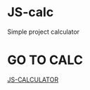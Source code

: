 # JS-calc
Simple project calculator
# GO TO CALC
[JS-CALCULATOR](https://m4tiss.github.io/JS-calc/)
